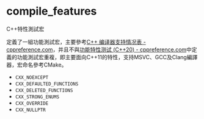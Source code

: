 # compile_features
C++特性測試宏

定義了一組功能測試宏，主要參考[C++ 编译器支持情况表 - cppreference.com](https://zh.cppreference.com/w/cpp/compiler_support)，并且不與[功能特性测试 (C++20) - cppreference.com](https://zh.cppreference.com/w/cpp/feature_test)中定義的功能測試宏重複，即主要面向C++11的特性，支持MSVC、GCC及Clang編譯器，宏命名參考CMake。

- `CXX_NOEXCEPT`
- `CXX_DEFAULTED_FUNCTIONS`
- `CXX_DELETED_FUNCTIONS`
- `CXX_STRONG_ENUMS`
- `CXX_OVERRIDE`
- `CXX_NULLPTR`